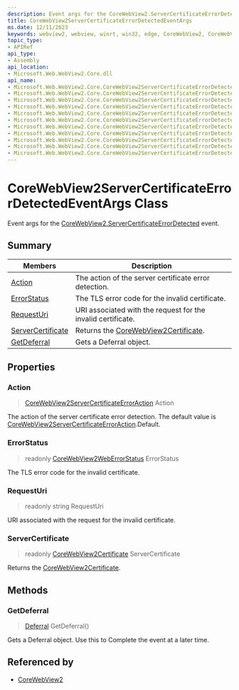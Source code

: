 ```yaml
---
description: Event args for the CoreWebView2.ServerCertificateErrorDetected event.
title: CoreWebView2ServerCertificateErrorDetectedEventArgs
ms.date: 12/11/2023
keywords: webview2, webview, winrt, win32, edge, CoreWebView2, CoreWebView2Controller, browser control, edge html, CoreWebView2ServerCertificateErrorDetectedEventArgs
topic_type:
- APIRef
api_type:
- Assembly
api_location:
- Microsoft.Web.WebView2.Core.dll
api_name:
- Microsoft.Web.WebView2.Core.CoreWebView2ServerCertificateErrorDetectedEventArgs
- Microsoft.Web.WebView2.Core.CoreWebView2ServerCertificateErrorDetectedEventArgs.Action
- Microsoft.Web.WebView2.Core.CoreWebView2ServerCertificateErrorDetectedEventArgs.ErrorStatus
- Microsoft.Web.WebView2.Core.CoreWebView2ServerCertificateErrorDetectedEventArgs.RequestUri
- Microsoft.Web.WebView2.Core.CoreWebView2ServerCertificateErrorDetectedEventArgs.ServerCertificate
- Microsoft.Web.WebView2.Core.CoreWebView2ServerCertificateErrorDetectedEventArgs.GetDeferral
- Microsoft.Web.WebView2.Core.CoreWebView2ServerCertificateErrorDetectedEventArgs.get_Action
- Microsoft.Web.WebView2.Core.CoreWebView2ServerCertificateErrorDetectedEventArgs.get_ErrorStatus
- Microsoft.Web.WebView2.Core.CoreWebView2ServerCertificateErrorDetectedEventArgs.get_RequestUri
- Microsoft.Web.WebView2.Core.CoreWebView2ServerCertificateErrorDetectedEventArgs.get_ServerCertificate
- Microsoft.Web.WebView2.Core.CoreWebView2ServerCertificateErrorDetectedEventArgs.put_Action
---
```


# CoreWebView2ServerCertificateErrorDetectedEventArgs Class



Event args for the [CoreWebView2.ServerCertificateErrorDetected](corewebview2.md#servercertificateerrordetected) event.

## Summary

Members|Description
--|--
[Action](#action) | The action of the server certificate error detection.
[ErrorStatus](#errorstatus) | The TLS error code for the invalid certificate.
[RequestUri](#requesturi) | URI associated with the request for the invalid certificate.
[ServerCertificate](#servercertificate) | Returns the [CoreWebView2Certificate](corewebview2certificate.md).
[GetDeferral](#getdeferral) | Gets a Deferral object.

## Properties

### Action

>  [CoreWebView2ServerCertificateErrorAction](corewebview2servercertificateerroraction.md) Action

The action of the server certificate error detection.
The default value is [CoreWebView2ServerCertificateErrorAction](corewebview2servercertificateerroraction.md).Default.

### ErrorStatus

> readonly  [CoreWebView2WebErrorStatus](corewebview2weberrorstatus.md) ErrorStatus

The TLS error code for the invalid certificate.

### RequestUri

> readonly  string RequestUri

URI associated with the request for the invalid certificate.

### ServerCertificate

> readonly  [CoreWebView2Certificate](corewebview2certificate.md) ServerCertificate

Returns the [CoreWebView2Certificate](corewebview2certificate.md).



## Methods

### GetDeferral

> [Deferral](/uwp/api/Windows.Foundation.Deferral) GetDeferral()

Gets a Deferral object.
Use this to Complete the event at a later time.






## Referenced by

- [CoreWebView2](corewebview2.md)
